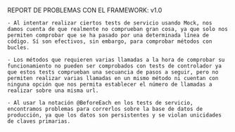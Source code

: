 REPORT DE PROBLEMAS CON EL FRAMEWORK: v1.0

	- Al intentar realizar ciertos tests de servicio usando Mock, nos damos cuenta de que realmente no comprueban gran cosa, ya que solo nos permiten comprobar que se ha pasado por una determinada línea de código. Sí son efectivos, sin embargo, para comprobar métodos con bucles.

	- Los métodos que requieren varias llamadas a la hora de comprobar su funcionamiento no pueden ser comprobados con tests de controlador ya que estos tests comprueban una secuancia de pasos a seguir, pero no permiten realizar varias llamadas en un mismo método ni cuentan con ninguna opción que nos permita establecer el número de llamadas a realizar sobre una misma url.

	- Al usar la notación @BeforeEach en los tests de servicio, encontramos problemas para correrlos sobre la base de datos de producción, ya que los datos son persistentes y se violan unicidades de claves primarias.
